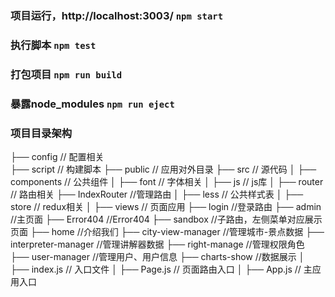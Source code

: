 ### 项目运行，http://localhost:3003/ `npm start`

### 执行脚本 `npm test`

### 打包项目 `npm run build`

### 暴露node_modules `npm run eject`

### 项目目录架构
├── config   // 配置相关   
├── script   // 构建脚本 
├── public   // 应用对外目录 
├── src      // 源代码 
│   ├── components  // 公共组件
│   ├── font        // 字体相关
│   ├── js          // js库
│   ├── router      // 路由相关
        ├── IndexRouter //管理路由
│   ├── less        // 公共样式表
│   ├── store       // redux相关
│   ├── views       // 页面应用
        ├── login //登录路由
        ├── admin //主页面
        ├── Error404 //Error404
        ├── sandbox //子路由，左侧菜单对应展示页面
            ├── home //介绍我们
            ├── city-view-manager //管理城市-景点数据
            ├── interpreter-manager //管理讲解器数据
            ├── right-manage //管理权限角色
            ├── user-manager //管理用户、用户信息
            ├── charts-show //数据展示
│   ├── index.js    // 入口文件
│   ├── Page.js     // 页面路由入口
│   ├── App.js      // 主应用入口

